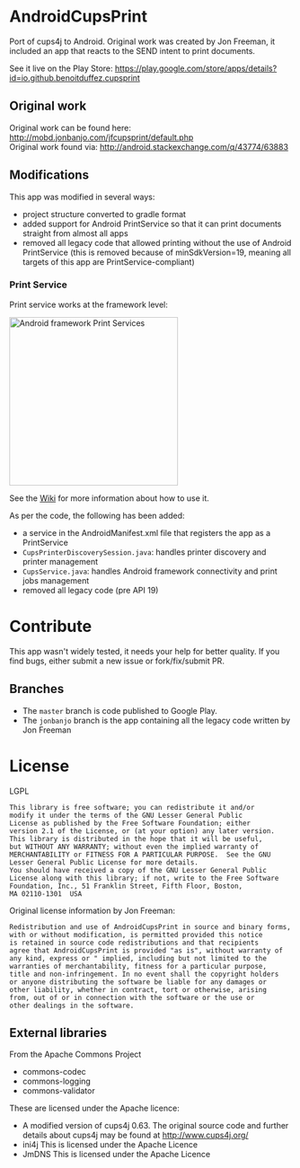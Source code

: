 # AndroidCupsPrint
Port of cups4j to Android. Original work was created by Jon Freeman, it included an app that reacts to the SEND intent to print documents.

See it live on the Play Store: https://play.google.com/store/apps/details?id=io.github.benoitduffez.cupsprint

## Original work

Original work can be found here: http://mobd.jonbanjo.com/jfcupsprint/default.php  
Original work found via: http://android.stackexchange.com/q/43774/63883

## Modifications

This app was modified in several ways:

* project structure converted to gradle format
* added support for Android PrintService so that it can print documents straight from almost all apps
* removed all legacy code that allowed printing without the use of Android PrintService (this is removed because of minSdkVersion=19, meaning all targets of this app are PrintService-compliant)
 
### Print Service

Print service works at the framework level:

<img alt="Android framework Print Services" src="http://i.imgur.com/FIBi7vl.png" width="300" />

See the [Wiki](https://github.com/BenoitDuffez/AndroidCupsPrint/wiki) for more information about how to use it.

As per the code, the following has been added:

* a service in the AndroidManifest.xml file that registers the app as a PrintService
* `CupsPrinterDiscoverySession.java`: handles printer discovery and printer management
* `CupsService.java`: handles Android framework connectivity and print jobs management
* removed all legacy code (pre API 19)

# Contribute

This app wasn't widely tested, it needs your help for better quality. If you find bugs, either submit a new issue or fork/fix/submit PR.

## Branches

* The `master` branch is code published to Google Play.
* The `jonbanjo` branch is the app containing all the legacy code written by Jon Freeman

# License

LGPL

```
This library is free software; you can redistribute it and/or
modify it under the terms of the GNU Lesser General Public
License as published by the Free Software Foundation; either
version 2.1 of the License, or (at your option) any later version.
This library is distributed in the hope that it will be useful,
but WITHOUT ANY WARRANTY; without even the implied warranty of
MERCHANTABILITY or FITNESS FOR A PARTICULAR PURPOSE.  See the GNU
Lesser General Public License for more details.
You should have received a copy of the GNU Lesser General Public
License along with this library; if not, write to the Free Software
Foundation, Inc., 51 Franklin Street, Fifth Floor, Boston,
MA 02110-1301  USA
```

Original license information by Jon Freeman:

```
Redistribution and use of AndroidCupsPrint in source and binary forms,
with or without modification, is permitted provided this notice
is retained in source code redistributions and that recipients
agree that AndroidCupsPrint is provided "as is", without warranty of
any kind, express or " implied, including but not limited to the
warranties of merchantability, fitness for a particular purpose,
title and non-infringement. In no event shall the copyright holders
or anyone distributing the software be liable for any damages or
other liability, whether in contract, tort or otherwise, arising
from, out of or in connection with the software or the use or
other dealings in the software.
```

## External libraries

From the Apache Commons Project

* commons-codec
* commons-logging
* commons-validator

These are licensed under the Apache licence:

* A modified version of cups4j 0.63. The original source code and further details about cups4j may be found at http://www.cups4j.org/ 
* ini4j This is licensed under the Apache Licence
* JmDNS This is licensed under the Apache Licence

